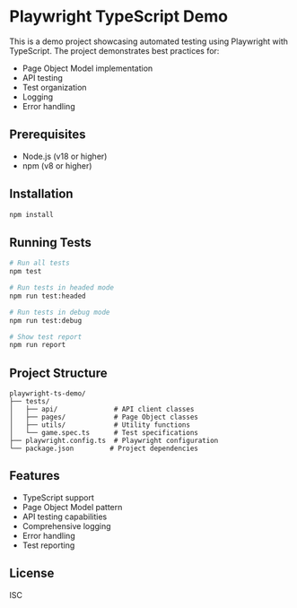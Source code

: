 # Playwright TypeScript Demo

This is a demo project showcasing automated testing using Playwright with TypeScript. The project demonstrates best practices for:
- Page Object Model implementation
- API testing
- Test organization
- Logging
- Error handling

## Prerequisites

- Node.js (v18 or higher)
- npm (v8 or higher)

## Installation

```bash
npm install
```

## Running Tests

```bash
# Run all tests
npm test

# Run tests in headed mode
npm run test:headed

# Run tests in debug mode
npm run test:debug

# Show test report
npm run report
```

## Project Structure

```
playwright-ts-demo/
├── tests/
│   ├── api/              # API client classes
│   ├── pages/            # Page Object classes
│   ├── utils/            # Utility functions
│   └── game.spec.ts      # Test specifications
├── playwright.config.ts  # Playwright configuration
└── package.json         # Project dependencies
```

## Features

- TypeScript support
- Page Object Model pattern
- API testing capabilities
- Comprehensive logging
- Error handling
- Test reporting

## License

ISC
